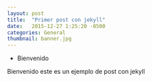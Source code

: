 ```yaml
---
layout: post
title:  "Primer post con jekyll"
date:   2015-12-27 1:25:20 -0500
categories: General
thumbnail: banner.jpg
---
```


* Bienvenido

Bienvenido este es un ejemplo de post con jekyll